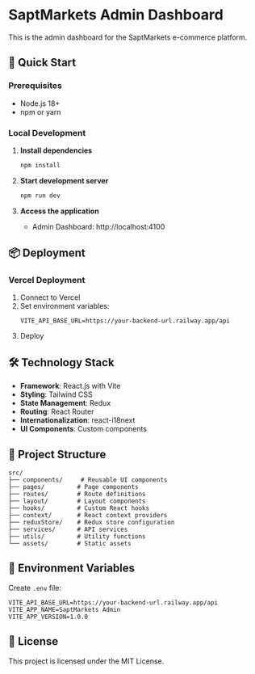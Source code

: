 # SaptMarkets Admin Dashboard

This is the admin dashboard for the SaptMarkets e-commerce platform.

## 🚀 Quick Start

### Prerequisites

* Node.js 18+
* npm or yarn

### Local Development

1. **Install dependencies**
   ```bash
   npm install
   ```

2. **Start development server**
   ```bash
   npm run dev
   ```

3. **Access the application**
   * Admin Dashboard: http://localhost:4100

## 📦 Deployment

### Vercel Deployment

1. Connect to Vercel
2. Set environment variables:
   ```
   VITE_API_BASE_URL=https://your-backend-url.railway.app/api
   ```
3. Deploy

## 🛠️ Technology Stack

* **Framework**: React.js with Vite
* **Styling**: Tailwind CSS
* **State Management**: Redux
* **Routing**: React Router
* **Internationalization**: react-i18next
* **UI Components**: Custom components

## 📁 Project Structure

```
src/
├── components/     # Reusable UI components
├── pages/         # Page components
├── routes/        # Route definitions
├── layout/        # Layout components
├── hooks/         # Custom React hooks
├── context/       # React context providers
├── reduxStore/    # Redux store configuration
├── services/      # API services
├── utils/         # Utility functions
└── assets/        # Static assets
```

## 🔧 Environment Variables

Create `.env` file:

```
VITE_API_BASE_URL=https://your-backend-url.railway.app/api
VITE_APP_NAME=SaptMarkets Admin
VITE_APP_VERSION=1.0.0
```

## 📄 License

This project is licensed under the MIT License. 